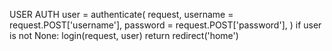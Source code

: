 USER AUTH
 user = authenticate(
            request,
            username = request.POST['username'],
            password = request.POST['password'],
            )
        if user is not None:
            login(request, user)
            return redirect('home')
